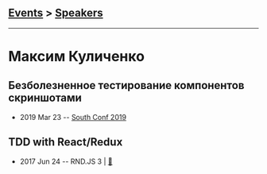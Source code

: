 ## [Events](../README.md) > [Speakers](../speakers.md)
---

# Максим Куличенко

## Безболезненное тестирование компонентов скриншотами
- 2019 Mar 23 -- [South Conf 2019](https://www.youtube.com/watch?v=WHVIrnsG82o)    
## TDD with React&#x2F;Redux
- 2017 Jun 24 -- RND.JS 3  | [:notebook:](https://vk.com/doc5938234_447502185?hash=e125e818d6315db385&dl=aa671f06897095a41a)  
